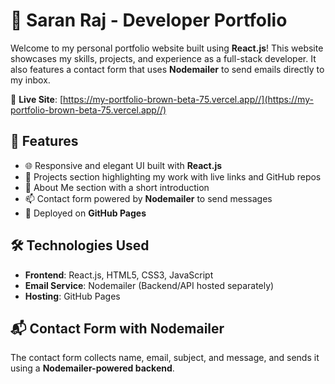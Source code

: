 # 💼 Saran Raj - Developer Portfolio

Welcome to my personal portfolio website built using **React.js**! This website showcases my skills, projects, and experience as a full-stack developer. It also features a contact form that uses **Nodemailer** to send emails directly to my inbox.

🔗 **Live Site**: [https://my-portfolio-brown-beta-75.vercel.app//](https://my-portfolio-brown-beta-75.vercel.app//)

## 🚀 Features

- 🌐 Responsive and elegant UI built with **React.js**
- 📂 Projects section highlighting my work with live links and GitHub repos
- 📜 About Me section with a short introduction
- 📫 Contact form powered by **Nodemailer** to send messages
- 🧩 Deployed on **GitHub Pages**

## 🛠️ Technologies Used

- **Frontend**: React.js, HTML5, CSS3, JavaScript
- **Email Service**: Nodemailer (Backend/API hosted separately)
- **Hosting**: GitHub Pages

## 📬 Contact Form with Nodemailer

The contact form collects name, email, subject, and message, and sends it using a **Nodemailer-powered backend**. 

